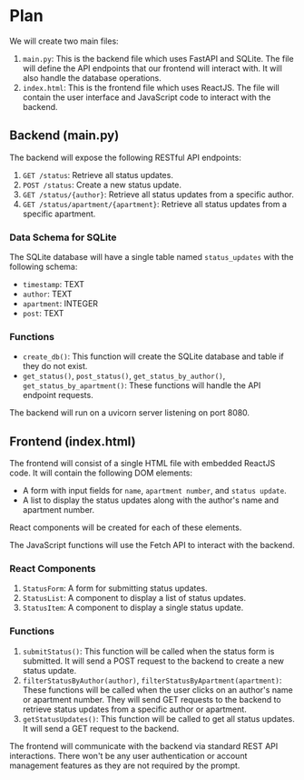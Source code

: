# Plan

We will create two main files:

1. `main.py`: This is the backend file which uses FastAPI and SQLite. The file will define the API endpoints that our frontend will interact with. It will also handle the database operations.
2. `index.html`: This is the frontend file which uses ReactJS. The file will contain the user interface and JavaScript code to interact with the backend.

## Backend (main.py)

The backend will expose the following RESTful API endpoints:
1. `GET /status`: Retrieve all status updates.
2. `POST /status`: Create a new status update.
3. `GET /status/{author}`: Retrieve all status updates from a specific author.
4. `GET /status/apartment/{apartment}`: Retrieve all status updates from a specific apartment.

### Data Schema for SQLite
The SQLite database will have a single table named `status_updates` with the following schema:

- `timestamp`: TEXT
- `author`: TEXT
- `apartment`: INTEGER
- `post`: TEXT

### Functions
- `create_db()`: This function will create the SQLite database and table if they do not exist.
- `get_status()`, `post_status()`, `get_status_by_author()`, `get_status_by_apartment()`: These functions will handle the API endpoint requests.

The backend will run on a uvicorn server listening on port 8080.

## Frontend (index.html)

The frontend will consist of a single HTML file with embedded ReactJS code. It will contain the following DOM elements:

- A form with input fields for `name`, `apartment number`, and `status update`.
- A list to display the status updates along with the author's name and apartment number.

React components will be created for each of these elements. 

The JavaScript functions will use the Fetch API to interact with the backend.

### React Components

1. `StatusForm`: A form for submitting status updates.
2. `StatusList`: A component to display a list of status updates.
3. `StatusItem`: A component to display a single status update.

### Functions

1. `submitStatus()`: This function will be called when the status form is submitted. It will send a POST request to the backend to create a new status update.
2. `filterStatusByAuthor(author)`, `filterStatusByApartment(apartment)`: These functions will be called when the user clicks on an author's name or apartment number. They will send GET requests to the backend to retrieve status updates from a specific author or apartment.
3. `getStatusUpdates()`: This function will be called to get all status updates. It will send a GET request to the backend.

The frontend will communicate with the backend via standard REST API interactions. There won't be any user authentication or account management features as they are not required by the prompt.